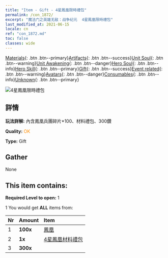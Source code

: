 ```yaml
---
title: "Item - Gift - 4星鳳凰限時禮包"
permalink: /con_1872/
excerpt: "魔法门之英雄无敌：战争纪元  4星鳳凰限時禮包"
last_modified_at: 2021-06-15
locale: cn
ref: "con_1872.md"
toc: false
classes: wide
---
```

 [Materials](/ItemsCN/){: .btn .btn--primary}[Artifacts](/ItemsCN/Artifacts/){: .btn .btn--success}[Unit Soul](/ItemsCN/UnitSoul/){: .btn .btn--warning}[Unit Awakening](/ItemsCN/UnitAwakening/){: .btn .btn--danger}[Hero Soul](/ItemsCN/HeroSoul/){: .btn .btn--info}[Hero Skill](/ItemsCN/HeroSkill/){: .btn .btn--primary}[Gift](/ItemsCN/Gift/){: .btn .btn--success}[Event related](/ItemsCN/Events/){: .btn .btn--warning}[Avatars](/ItemsCN/Avatars/){: .btn .btn--danger}[Consumables](/ItemsCN/Consumables/){: .btn .btn--info}[Unknown](/ItemsCN/Unknown/){: .btn .btn--primary}

 ![4星鳳凰限時禮包](/images/t/i_907495.png)

## 詳情
 **玩法詳解:** 內含鳳凰兵團碎片*100、材料禮包、300鑽

 **Quality:** <span style="color: #FF8C00">OK</span>

 **Type:** Gift

## Gather

  None

## This item contains:

 **Required Level to open:** 1

 1 You would get **ALL** items  from:

  | Nr | Amount |     Item    |
  |:---|:-------|:------------|
  | 1 |  **100x** | [鳳凰](/cn/Items/unt_268/) |  | 
  | 2 |  **1x** | [4星鳳凰材料禮包](/cn/Items/con_1876/) |  | 
  | 3 |  **300x** | <i class="fas fa-gem"/> |  | 
